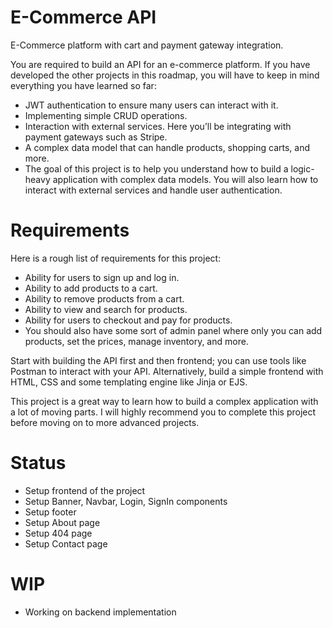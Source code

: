 # E-Commerce API
E-Commerce platform with cart and payment gateway integration.

You are required to build an API for an e-commerce platform. If you have developed the other projects in this roadmap, you will have to keep in mind everything you have learned so far:

- JWT authentication to ensure many users can interact with it.
- Implementing simple CRUD operations.
- Interaction with external services. Here you’ll be integrating with payment gateways such as Stripe.
- A complex data model that can handle products, shopping carts, and more.
- The goal of this project is to help you understand how to build a logic-heavy application with complex data models. You will also learn how to interact with external services and handle user authentication.

# Requirements
Here is a rough list of requirements for this project:

- Ability for users to sign up and log in.
- Ability to add products to a cart.
- Ability to remove products from a cart.
- Ability to view and search for products.
- Ability for users to checkout and pay for products.
- You should also have some sort of admin panel where only you can add products, set the prices, manage inventory, and more.

Start with building the API first and then frontend; you can use tools like Postman to interact with your API. Alternatively, build a simple frontend with HTML, CSS and some templating engine like Jinja or EJS.

This project is a great way to learn how to build a complex application with a lot of moving parts. I will highly recommend you to complete this project before moving on to more advanced projects.


# Status 
- Setup frontend of the project
- Setup Banner, Navbar, Login, SignIn components
- Setup footer
- Setup About page
- Setup 404 page
- Setup Contact page

# WIP
- Working on backend implementation

